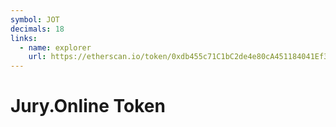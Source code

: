 ```yaml
---
symbol: JOT
decimals: 18
links:
  - name: explorer
    url: https://etherscan.io/token/0xdb455c71C1bC2de4e80cA451184041Ef32054001
---
```


# Jury.Online Token
